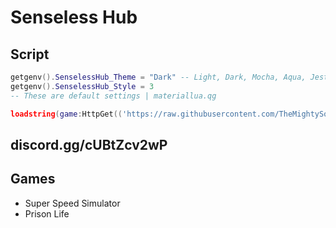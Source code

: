 # Senseless Hub

## Script
```lua
getgenv().SenselessHub_Theme = "Dark" -- Light, Dark, Mocha, Aqua, Jester
getgenv().SenselessHub_Style = 3	
-- These are default settings | materiallua.qg

loadstring(game:HttpGet(('https://raw.githubusercontent.com/TheMightySource/Senseless-Hub/main/Loader.lua'),true))()
```

## discord.gg/cUBtZcv2wP

## Games
 * Super Speed Simulator
 * Prison Life
